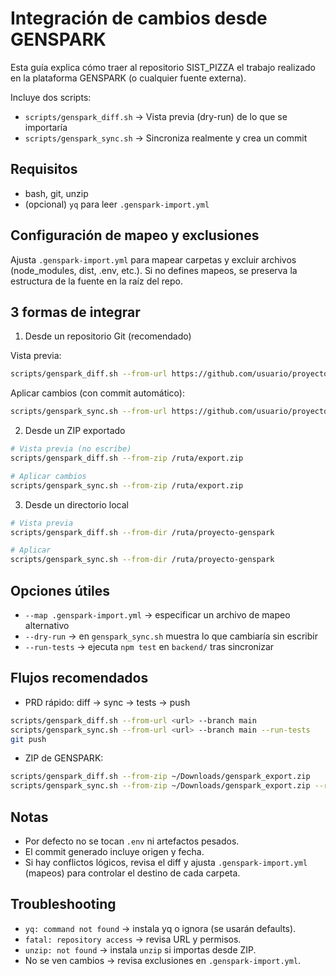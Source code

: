 # Integración de cambios desde GENSPARK

Esta guía explica cómo traer al repositorio SIST_PIZZA el trabajo realizado en la plataforma GENSPARK (o cualquier fuente externa).

Incluye dos scripts:
- `scripts/genspark_diff.sh` → Vista previa (dry-run) de lo que se importaría
- `scripts/genspark_sync.sh` → Sincroniza realmente y crea un commit

## Requisitos

- bash, git, unzip
- (opcional) `yq` para leer `.genspark-import.yml`

## Configuración de mapeo y exclusiones

Ajusta `.genspark-import.yml` para mapear carpetas y excluir archivos (node_modules, dist, .env, etc.). Si no defines mapeos, se preserva la estructura de la fuente en la raíz del repo.

## 3 formas de integrar

1) Desde un repositorio Git (recomendado)

Vista previa:

```bash
scripts/genspark_diff.sh --from-url https://github.com/usuario/proyecto-genspark.git --branch main
```

Aplicar cambios (con commit automático):

```bash
scripts/genspark_sync.sh --from-url https://github.com/usuario/proyecto-genspark.git --branch main
```

2) Desde un ZIP exportado

```bash
# Vista previa (no escribe)
scripts/genspark_diff.sh --from-zip /ruta/export.zip

# Aplicar cambios
scripts/genspark_sync.sh --from-zip /ruta/export.zip
```

3) Desde un directorio local

```bash
# Vista previa
scripts/genspark_diff.sh --from-dir /ruta/proyecto-genspark

# Aplicar
scripts/genspark_sync.sh --from-dir /ruta/proyecto-genspark
```

## Opciones útiles

- `--map .genspark-import.yml` → especificar un archivo de mapeo alternativo
- `--dry-run` → en `genspark_sync.sh` muestra lo que cambiaría sin escribir
- `--run-tests` → ejecuta `npm test` en `backend/` tras sincronizar

## Flujos recomendados

- PRD rápido: diff → sync → tests → push

```bash
scripts/genspark_diff.sh --from-url <url> --branch main
scripts/genspark_sync.sh --from-url <url> --branch main --run-tests
git push
```

- ZIP de GENSPARK:

```bash
scripts/genspark_diff.sh --from-zip ~/Downloads/genspark_export.zip
scripts/genspark_sync.sh --from-zip ~/Downloads/genspark_export.zip --run-tests
```

## Notas

- Por defecto no se tocan `.env` ni artefactos pesados.
- El commit generado incluye origen y fecha.
- Si hay conflictos lógicos, revisa el diff y ajusta `.genspark-import.yml` (mapeos) para controlar el destino de cada carpeta.

## Troubleshooting

- `yq: command not found` → instala yq o ignora (se usarán defaults).
- `fatal: repository access` → revisa URL y permisos.
- `unzip: not found` → instala `unzip` si importas desde ZIP.
- No se ven cambios → revisa exclusiones en `.genspark-import.yml`.
